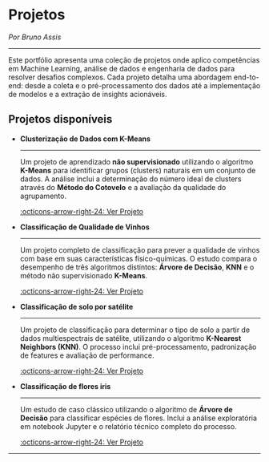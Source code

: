 # Projetos
*Por Bruno Assis*


---


Este portfólio apresenta uma coleção de projetos onde aplico competências em Machine Learning, análise de dados e engenharia de dados para resolver desafios complexos. Cada projeto detalha uma abordagem end-to-end: desde a coleta e o pré-processamento dos dados até a implementação de modelos e a extração de insights acionáveis.


## Projetos disponíveis

<div class="grid cards" markdown>

-   __Clusterização de Dados com K-Means__

    ---
    
    Um projeto de aprendizado **não supervisionado** utilizando o algoritmo **K-Means** para identificar grupos (clusters) naturais em um conjunto de dados. A análise inclui a determinação do número ideal de clusters através do **Método do Cotovelo** e a avaliação da qualidade do agrupamento.

    [:octicons-arrow-right-24: Ver Projeto](projeto/kmeans.md)

</div>

<div class="grid cards" markdown>

-   __Classificação de Qualidade de Vinhos__

    ---

    Um projeto completo de classificação para prever a qualidade de vinhos com base em suas características físico-químicas. O estudo compara o desempenho de três algoritmos distintos: **Árvore de Decisão**, **KNN** e o método não supervisionado **K-Means**.

    [:octicons-arrow-right-24: Ver Projeto](Projeto_I/relatorio_final.md)

-   __Classificação de solo por satélite__

    ---

    Um projeto de classificação para determinar o tipo de solo a partir de dados multiespectrais de satélite, utilizando o algoritmo **K-Nearest Neighbors (KNN)**. O processo inclui pré-processamento, padronização de features e avaliação de performance.

    [:octicons-arrow-right-24: Ver Projeto](projeto/knn.md)

</div>

<div class="grid cards" markdown>

-   __Classificação de flores iris__

    ---
    
    Um estudo de caso clássico utilizando o algoritmo de **Árvore de Decisão**
    para classificar espécies de flores. Inclui a análise exploratória em notebook
    Jupyter e o relatório técnico completo do processo.

    [:octicons-arrow-right-24: Ver Projeto](projeto/main.md)

</div>

---